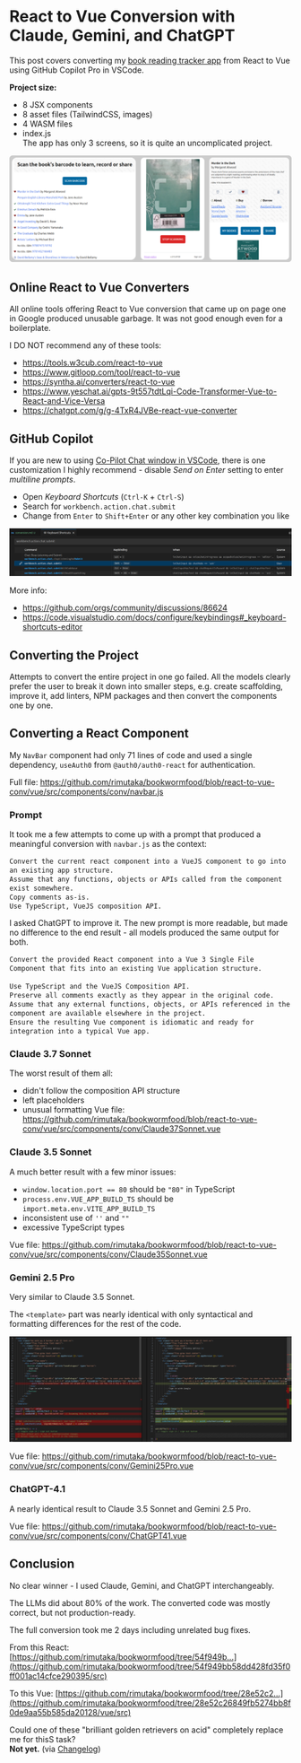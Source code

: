 # React to Vue Conversion with Claude, Gemini, and ChatGPT

This post covers converting my [book reading tracker app](https://github.com/rimutaka/bookwormfood) from React to Vue using GitHub Copilot Pro in VSCode.

**Project size:**  
- 8 JSX components  
- 8 asset files (TailwindCSS, images)  
- 4 WASM files  
- index.js  
The app has only 3 screens, so it is quite an uncomplicated project.

![Bookworm.im screens](./bookworm-screens.png)

## Online React to Vue Converters

All online tools offering React to Vue conversion that came up on page one in Google produced unusable garbage.
It was not good enough even for a boilerplate.

I DO NOT recommend any of these tools:

- https://tools.w3cub.com/react-to-vue
- https://www.gitloop.com/tool/react-to-vue
- https://syntha.ai/converters/react-to-vue
- https://www.yeschat.ai/gpts-9t557tdtLqi-Code-Transformer-Vue-to-React-and-Vice-Versa
- https://chatgpt.com/g/g-4TxR4JVBe-react-vue-converter

## GitHub Copilot

If you are new to using [Co-Pilot Chat window in VSCode](https://code.visualstudio.com/docs/copilot/chat/copilot-chat), there is one customization I highly recommend - disable _Send on Enter_ setting to enter _multiline prompts_.

- Open _Keyboard Shortcuts_ (`Ctrl-K` + `Ctrl-S`)
- Search for `workbench.action.chat.submit`
- Change from `Enter` to `Shift+Enter` or any other key combination you like

![Keyboard bindings](./keyboard-bindings.png)

More info:  
- https://github.com/orgs/community/discussions/86624
- https://code.visualstudio.com/docs/configure/keybindings#_keyboard-shortcuts-editor

## Converting the Project

Attempts to convert the entire project in one go failed.
All the models clearly prefer the user to break it down into smaller steps, e.g. create scaffolding, improve it, add linters, NPM packages and then convert the components one by one.

## Converting a React Component

My `NavBar` component had only 71 lines of code and used a single dependency, `useAuth0` from `@auth0/auth0-react` for authentication.

Full file: https://github.com/rimutaka/bookwormfood/blob/react-to-vue-conv/vue/src/components/conv/navbar.js

### Prompt

It took me a few attempts to come up with a prompt that produced a meaningful conversion with `navbar.js` as the context:

```
Convert the current react component into a VueJS component to go into an existing app structure.
Assume that any functions, objects or APIs called from the component exist somewhere.
Copy comments as-is.
Use TypeScript, VueJS composition API.
```

I asked ChatGPT to improve it. The new prompt is more readable, but made no difference to the end result - all models produced the same output for both.
```
Convert the provided React component into a Vue 3 Single File Component that fits into an existing Vue application structure.

Use TypeScript and the VueJS Composition API.
Preserve all comments exactly as they appear in the original code.
Assume that any external functions, objects, or APIs referenced in the component are available elsewhere in the project.
Ensure the resulting Vue component is idiomatic and ready for integration into a typical Vue app.
```

### Claude 3.7 Sonnet

The worst result of them all:
- didn't follow the composition API structure
- left placeholders
- unusual formatting
Vue file: https://github.com/rimutaka/bookwormfood/blob/react-to-vue-conv/vue/src/components/conv/Claude37Sonnet.vue

### Claude 3.5 Sonnet

A much better result with a few minor issues:
- `window.location.port == 80` should be `"80"` in TypeScript
- `process.env.VUE_APP_BUILD_TS` should be `import.meta.env.VITE_APP_BUILD_TS`
- inconsistent use of `''` and `""`
- excessive TypeScript types

Vue file: https://github.com/rimutaka/bookwormfood/blob/react-to-vue-conv/vue/src/components/conv/Claude35Sonnet.vue

### Gemini 2.5 Pro

Very similar to Claude 3.5 Sonnet.

The `<template>` part was nearly identical with only syntactical and formatting differences for the rest of the code.

![gemini-claude diff](./gemini25-claude35.png)

Vue file: https://github.com/rimutaka/bookwormfood/blob/react-to-vue-conv/vue/src/components/conv/Gemini25Pro.vue

### ChatGPT-4.1

A nearly identical result to Claude 3.5 Sonnet and Gemini 2.5 Pro.

Vue file: https://github.com/rimutaka/bookwormfood/blob/react-to-vue-conv/vue/src/components/conv/ChatGPT41.vue

## Conclusion

No clear winner - I used Claude, Gemini, and ChatGPT interchangeably.

The LLMs did about 80% of the work. 
The converted code was mostly correct, but not production-ready.

The full conversion took me 2 days including unrelated bug fixes.

From this React:
[https://github.com/rimutaka/bookwormfood/tree/54f949b...](https://github.com/rimutaka/bookwormfood/tree/54f949bb58dd428fd35f0ff001ac14cfce290395/src)  

To this Vue:
[https://github.com/rimutaka/bookwormfood/tree/28e52c2...](https://github.com/rimutaka/bookwormfood/tree/28e52c26849fb5274bb8f0de9aa55b585da20128/vue/src)

Could one of these "brilliant golden retrievers on acid" completely replace me for thisS task?  
**Not yet.** (via [Changelog](https://changelog.com/news/144))